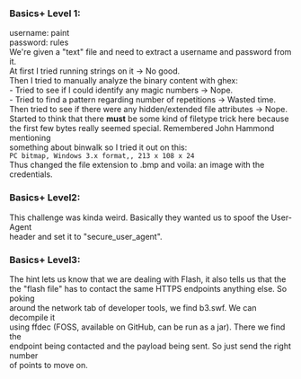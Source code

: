 ### Basics+ Level 1:  
username: paint  
password: rules  
We're given a "text" file and need to extract a username and password from it.  
At first I tried running strings on it -> No good.  
Then I tried to manually analyze the binary content with ghex:  
    - Tried to see if I could identify any magic numbers -> Nope.  
    - Tried to find a pattern regarding number of repetitions -> Wasted time.  
Then tried to see if there were any hidden/extended file attributes -> Nope.  
Started to think that there **must** be some kind of filetype trick here because  
the first few bytes really seemed special. Remembered John Hammond mentioning  
something about binwalk so I tried it out on this:  
`PC bitmap, Windows 3.x format,, 213 x 108 x 24`  
Thus changed the file extension to .bmp and voila: an image with the credentials.  

### Basics+ Level2:  
This challenge was kinda weird. Basically they wanted us to spoof the User-Agent  
header and set it to "secure_user_agent".

### Basics+ Level3:  
The hint lets us know that we are dealing with Flash, it also tells us that the  
the "flash file" has to contact the same HTTPS endpoints anything else. So poking  
around the network tab of developer tools, we find b3.swf. We can decompile it  
using ffdec (FOSS, available on GitHub, can be run as a jar). There we find the  
endpoint being contacted and the payload being sent. So just send the right number  
of points to move on.  